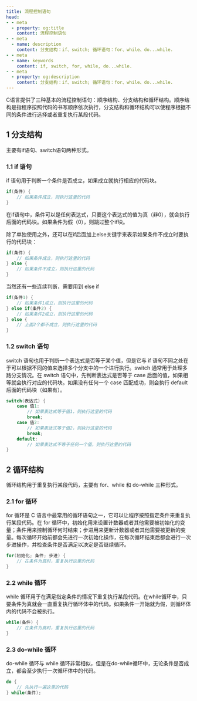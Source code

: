 ```yaml
---
title: 流程控制语句
head:
- - meta
  - property: og:title
    content: 流程控制语句
- - meta
  - name: description
    content: 分支结构：if、switch; 循环语句：for、while、do...while.
- - meta
  - name: keywords
    content: if, switch, for, while, do...while.
- - meta
  - property: og:description
    content: 分支结构：if、switch; 循环语句：for、while、do...while.
---
```


C语言提供了三种基本的流程控制语句：顺序结构、分支结构和循环结构。顺序结构是指程序按照代码的书写顺序依次执行，分支结构和循环结构可以使程序根据不同的条件进行选择或者重复执行某段代码。

## 1 分支结构

主要有if语句、switch语句两种形式。

### 1.1 if 语句

if 语句用于判断一个条件是否成立，如果成立就执行相应的代码块。

```c
if(条件) {
    // 如果条件成立，则执行这里的代码
}
```

在if语句中，条件可以是任何表达式，只要这个表达式的值为真（非0），就会执行后面的代码块。如果条件为假（0），则跳过整个if块。

除了单独使用之外，还可以在if后面加上else关键字来表示如果条件不成立时要执行的代码块：

```c
if(条件) {
    // 如果条件成立，则执行这里的代码
} else {
    // 如果条件不成立，则执行这里的代码
}
```

当然还有一些连续判断，需要用到 else if

```c
if(条件1) {
    // 如果条件1成立，则执行这里的代码
} else if(条件2) {
    // 如果条件2成立，则执行这里的代码
} else {
    // 上面2个都不成立，则执行这里的代码
}
```

### 1.2 switch 语句

switch 语句也用于判断一个表达式是否等于某个值，但是它与 if 语句不同之处在于可以根据不同的值来选择多个分支中的一个进行执行。switch 通常用于处理多路分支情况。在 switch 语句中，先判断表达式是否等于 case 后面的值，如果相等就会执行对应的代码块。如果没有任何一个 case 匹配成功，则会执行 default 后面的代码块（如果有）。


```c
switch(表达式) {
    case 值1:
        // 如果表达式等于值1，则执行这里的代码
        break;
    case 值2:
        // 如果表达式等于值2，则执行这里的代码
        break;
    default:
        // 如果表达式不等于任何一个值，则执行这里的代码
}
```

## 2 循环结构

循环结构用于重复执行某段代码，主要有 for、while 和 do-while 三种形式。

### 2.1 for 循环

for 循环是 C 语言中最常用的循环语句之一，它可以让程序按照指定条件来重复执行某段代码。在 for 循环中，初始化用来设置计数器或者其他需要被初始化的变量；条件用来控制循环何时结束；步进用来更新计数器或者其他需要被更新的变量。每次循环开始前都会先进行一次初始化操作，在每次循环结束后都会进行一次步进操作，并检查条件是否满足以决定是否继续循环。

```c
for(初始化; 条件; 步进) {
    // 在条件为真时，重复执行这里的代码
}
```

### 2.2 while 循环

while 循环用于在满足指定条件的情况下重复执行某段代码。在while循环中，只要条件为真就会一直重复执行循环体中的代码。如果条件一开始就为假，则循环体内的代码不会被执行。

```c
while(条件) {
    // 在条件为真时，重复执行这里的代码
}
```

### 2.3 do-while 循环

do-while 循环与 while 循环非常相似，但是在do-while循环中，无论条件是否成立，都会至少执行一次循环体中的代码。

```c
do {
    // 先执行一遍这里的代码
} while(条件);
```
    
